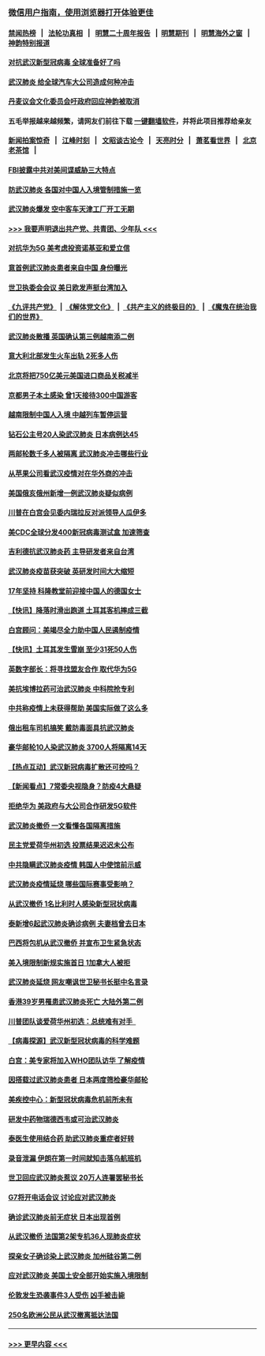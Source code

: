 ### [微信用户指南，使用浏览器打开体验更佳](https://github.com/gfw-breaker/banned-news1/blob/master/indexes/wechat-guide.md?t=0)
#### [禁闻热榜](热点新闻.md?t=0)  &nbsp;&nbsp;|&nbsp;&nbsp; [法轮功真相](https://github.com/gfw-breaker/truth/blob/master/README.md?t=0) &nbsp;&nbsp;|&nbsp;&nbsp; [明慧二十周年报告](https://github.com/gfw-breaker/mh-reports/blob/master/README.md?t=0) &nbsp;&nbsp;|&nbsp;&nbsp;[明慧期刊](https://github.com/gfw-breaker/mh-qikan) &nbsp;&nbsp;|&nbsp;&nbsp; [明慧海外之窗](https://github.com/gfw-breaker/mh-news/blob/master/README.md?t=0) &nbsp;&nbsp;|&nbsp;&nbsp; [神韵特别报道](https://github.com/gfw-breaker/mh-news/blob/master/shenyun.md?t=0)
#### [对抗武汉新型冠病毒 全球准备好了吗](../pages/nsc418/n11850142.md?t=02070933) 
#### [武汉肺炎 给全球汽车大公司造成何种冲击](../pages/nsc418/n11850056.md?t=02070933) 
#### [丹麦议会文化委员会吁政府回应神韵被取消](../pages/nsc418/n11849312.md?t=02070933) 
#### 五毛举报越来越频繁，请网友们前往下载 [一键翻墙软件](https://github.com/gfw-breaker/ssr-accounts)，并将此项目推荐给亲友
#### [新闻拍案惊奇](https://github.com/gfw-breaker/banned-news1/blob/master/pages/link4.md) &nbsp;&nbsp;|&nbsp;&nbsp; [江峰时刻](https://github.com/gfw-breaker/banned-news1/blob/master/pages/link4.md) &nbsp;&nbsp;|&nbsp;&nbsp; [文昭谈古论今](https://github.com/gfw-breaker/banned-news1/blob/master/pages/link4.md) &nbsp;&nbsp;|&nbsp;&nbsp; [天亮时分](https://github.com/gfw-breaker/banned-news1/blob/master/pages/link4.md) &nbsp;&nbsp;|&nbsp;&nbsp; [萧茗看世界](https://github.com/gfw-breaker/banned-news1/blob/master/pages/link4.md) &nbsp;&nbsp;|&nbsp;&nbsp; [北京老茶馆](https://github.com/gfw-breaker/banned-news1/blob/master/pages/link4.md) &nbsp;&nbsp;|&nbsp;&nbsp; 
#### [FBI披露中共对美间谍威胁三大特点](../pages/nsc418/n11849700.md?t=02070933) 
#### [防武汉肺炎 各国对中国人入境管制措施一览](../pages/nsc418/n11838726.md?t=02070933) 
#### [武汉肺炎爆发 空中客车天津工厂开工无期](../pages/nsc418/n11849634.md?t=02070933) 
#### [>>> 我要声明退出共产党、共青团、少年队 <<<](https://github.com/begood0513/goodnews/blob/master/quit/letter.md) 
#### [对抗华为5G 美考虑投资诺基亚和爱立信](../pages/nsc418/n11849510.md?t=02070933) 
#### [意首例武汉肺炎患者来自中国 身份曝光](../pages/nsc418/n11849454.md?t=02070933) 
#### [世卫执委会会议 美日欧发声挺台湾加入](../pages/nsc418/n11849433.md?t=02070933) 
#### [《九评共产党》](https://github.com/begood0513/9ping.md/blob/master/README.md) &nbsp;|&nbsp; [《解体党文化》](../../../../jtdwh.md/blob/master/README.md)  &nbsp;|&nbsp; [《共产主义的终极目的》](../../../../gczydzjmd.md/blob/master/README.md) &nbsp;|&nbsp; [《魔鬼在统治我们的世界》](../../../../mgztzwmdsj.md/blob/master/README.md) 
#### [武汉肺炎散播 英国确认第三例越南添二例](../pages/nsc418/n11849439.md?t=02070933) 
#### [意大利北部发生火车出轨 2死多人伤](../pages/nsc418/n11848999.md?t=02070933) 
#### [北京将把750亿美元美国进口商品关税减半](../pages/nsc418/n11848896.md?t=02070933) 
#### [京都男子本土感染 曾1天接待300中国游客](../pages/nsc418/n11848641.md?t=02070933) 
#### [越南限制中国人入境 中越列车暂停运营](../pages/nsc418/n11847844.md?t=02070933) 
#### [钻石公主号20人染武汉肺炎 日本病例达45](../pages/nsc418/n11847823.md?t=02070933) 
#### [两邮轮数千多人被隔离 武汉肺炎冲击哪些行业](../pages/nsc418/n11847456.md?t=02070933) 
#### [从苹果公司看武汉疫情对在华外商的冲击](../pages/nsc418/n11847586.md?t=02070933) 
#### [美国俄亥俄州新增一例武汉肺炎疑似病例](../pages/nsc418/n11847714.md?t=02070933) 
#### [川普在白宫会见委内瑞拉反对派领导人瓜伊多](../pages/nsc418/n11847391.md?t=02070933) 
#### [美CDC全球分发400新冠病毒测试盒 加速筛查](../pages/nsc418/n11847260.md?t=02070933) 
#### [吉利德抗武汉肺炎药 主导研发者来自台湾](../pages/nsc418/n11847064.md?t=02070933) 
#### [武汉肺炎疫苗获突破 英研发时间大大缩短](../pages/nsc418/n11846915.md?t=02070933) 
#### [17年坚持 科隆教堂前迎接中国人的德国女士](../pages/nsc418/n11846781.md?t=02070933) 
#### [【快讯】降落时滑出跑道 土耳其客机摔成三截](../pages/nsc418/n11847021.md?t=02070933) 
#### [白宫顾问：美竭尽全力助中国人民遏制疫情](../pages/nsc418/n11846756.md?t=02070933) 
#### [【快讯】土耳其发生雪崩 至少31死50人伤](../pages/nsc418/n11846680.md?t=02070933) 
#### [英数字部长：将寻找盟友合作 取代华为5G](../pages/nsc418/n11846485.md?t=02070933) 
#### [美抗埃博拉药可治武汉肺炎 中科院抢专利](../pages/nsc418/n11846409.md?t=02070933) 
#### [中共称疫情上未获得帮助 美国实际做了这么多](../pages/nsc418/n11846008.md?t=02070933) 
#### [俄出租车司机搞笑 戴防毒面具抗武汉肺炎](../pages/nsc418/n11845703.md?t=02070933) 
#### [豪华邮轮10人染武汉肺炎 3700人将隔离14天](../pages/nsc418/n11845543.md?t=02070933) 
#### [【热点互动】武汉新冠病毒扩散还可控吗？](../pages/nsc418/n11844750.md?t=02070933) 
#### [【新闻看点】7常委央视隐身？防疫4大悬疑](../pages/nsc418/n11844611.md?t=02070933) 
#### [拒绝华为 美政府与大公司合作研发5G软件](../pages/nsc418/n11844625.md?t=02070933) 
#### [武汉肺炎撤侨 一文看懂各国隔离措施](../pages/nsc418/n11844216.md?t=02070933) 
#### [民主党爱荷华州初选 投票结果迟迟未公布](../pages/nsc418/n11844207.md?t=02070933) 
#### [中共隐瞒武汉肺炎疫情 韩国人中使馆前示威](../pages/nsc418/n11844084.md?t=02070933) 
#### [武汉肺炎疫情延烧 哪些国际赛事受影响？](../pages/nsc418/n11843958.md?t=02070933) 
#### [从武汉撤侨 1名比利时人感染新型冠状病毒](../pages/nsc418/n11843977.md?t=02070933) 
#### [泰新增6起武汉肺炎确诊病例 夫妻档曾去日本](../pages/nsc418/n11843900.md?t=02070933) 
#### [巴西将包机从武汉撤侨 并宣布卫生紧急状态](../pages/nsc418/n11843418.md?t=02070933) 
#### [美入境限制新规实施首日 1加拿大人被拒](../pages/nsc418/n11843058.md?t=02070933) 
#### [武汉肺炎延烧 网友嘲讽世卫秘书长挺中名言录](../pages/nsc418/n11843056.md?t=02070933) 
#### [香港39岁男罹患武汉肺炎死亡 大陆外第二例](../pages/nsc418/n11843026.md?t=02070933) 
#### [川普团队谈爱荷华州初选：总统难有对手  ](../pages/nsc418/n11842867.md?t=02070933) 
#### [【病毒探源】武汉新型冠状病毒的科学难题](../pages/nsc418/n11842176.md?t=02070933) 
#### [白宫：美专家将加入WHO团队访华 了解疫情](../pages/nsc418/n11842198.md?t=02070933) 
#### [因搭载过武汉肺炎患者 日本两度筛检豪华邮轮](../pages/nsc418/n11842447.md?t=02070933) 
#### [美疾控中心：新型冠状病毒危机前所未有](../pages/nsc418/n11842406.md?t=02070933) 
#### [研发中药物瑞德西韦或可治武汉肺炎](../pages/nsc418/n11842100.md?t=02070933) 
#### [泰医生使用结合药 助武汉肺炎重症者好转](../pages/nsc418/n11842096.md?t=02070933) 
#### [录音泄漏 伊朗在第一时间就知击落乌航班机](../pages/nsc418/n11842002.md?t=02070933) 
#### [世卫回应武汉肺炎惹议 20万人连署罢秘书长](../pages/nsc418/n11841664.md?t=02070933) 
#### [G7将开电话会议 讨论应对武汉肺炎](../pages/nsc418/n11841658.md?t=02070933) 
#### [确诊武汉肺炎前无症状 日本出现首例](../pages/nsc418/n11841567.md?t=02070933) 
#### [从武汉撤侨 法国第2架专机36人现肺炎症状](../pages/nsc418/n11841382.md?t=02070933) 
#### [探亲女子确诊染上武汉肺炎 加州硅谷第二例](../pages/nsc418/n11839784.md?t=02070933) 
#### [应对武汉肺炎 美国土安全部开始实施入境限制](../pages/nsc418/n11839729.md?t=02070933) 
#### [伦敦发生恐袭事件3人受伤 凶手被击毙](../pages/nsc418/n11839442.md?t=02070933) 
#### [250名欧洲公民从武汉撤离抵达法国](../pages/nsc418/n11839438.md?t=02070933) 

----
#### [ >>> 更早内容 <<< ](../indexes/nsc418-earlier.md)
